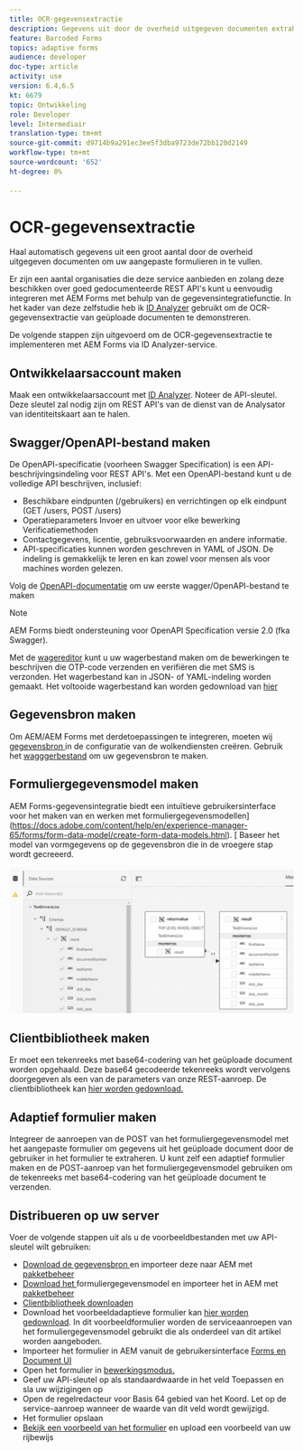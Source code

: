 ```yaml
---
title: OCR-gegevensextractie
description: Gegevens uit door de overheid uitgegeven documenten extraheren om formulieren in te vullen.
feature: Barcoded Forms
topics: adaptive forms
audience: developer
doc-type: article
activity: use
version: 6.4,6.5
kt: 6679
topic: Ontwikkeling
role: Developer
level: Intermediair
translation-type: tm+mt
source-git-commit: d9714b9a291ec3ee5f3dba9723de72bb120d2149
workflow-type: tm+mt
source-wordcount: '652'
ht-degree: 0%

---
```




# OCR-gegevensextractie

Haal automatisch gegevens uit een groot aantal door de overheid uitgegeven documenten om uw aangepaste formulieren in te vullen.

Er zijn een aantal organisaties die deze service aanbieden en zolang deze beschikken over goed gedocumenteerde REST API&#39;s kunt u eenvoudig integreren met AEM Forms met behulp van de gegevensintegratiefunctie. In het kader van deze zelfstudie heb ik [ID Analyzer](https://www.idanalyzer.com/) gebruikt om de OCR-gegevensextractie van geüploade documenten te demonstreren.

De volgende stappen zijn uitgevoerd om de OCR-gegevensextractie te implementeren met AEM Forms via ID Analyzer-service.

## Ontwikkelaarsaccount maken

Maak een ontwikkelaarsaccount met [ID Analyzer](https://portal.idanalyzer.com/signin.html). Noteer de API-sleutel. Deze sleutel zal nodig zijn om REST API&#39;s van de dienst van de Analysator van identiteitskaart aan te halen.

## Swagger/OpenAPI-bestand maken

De OpenAPI-specificatie (voorheen Swagger Specification) is een API-beschrijvingsindeling voor REST API&#39;s. Met een OpenAPI-bestand kunt u de volledige API beschrijven, inclusief:

* Beschikbare eindpunten (/gebruikers) en verrichtingen op elk eindpunt (GET /users, POST /users)
* Operatieparameters Invoer en uitvoer voor elke bewerking
Verificatiemethoden
* Contactgegevens, licentie, gebruiksvoorwaarden en andere informatie.
* API-specificaties kunnen worden geschreven in YAML of JSON. De indeling is gemakkelijk te leren en kan zowel voor mensen als voor machines worden gelezen.

Volg de [OpenAPI-documentatie](https://swagger.io/docs/specification/2-0/basic-structure/) om uw eerste wagger/OpenAPI-bestand te maken

>[!NOTE]
> AEM Forms biedt ondersteuning voor OpenAPI Specification versie 2.0 (fka Swagger).

Met de [wagereditor](https://editor.swagger.io/) kunt u uw wagerbestand maken om de bewerkingen te beschrijven die OTP-code verzenden en verifiëren die met SMS is verzonden. Het wagerbestand kan in JSON- of YAML-indeling worden gemaakt. Het voltooide wagerbestand kan worden gedownload van [hier](assets/drivers-license-swagger.zip)

## Gegevensbron maken

Om AEM/AEM Forms met derdetoepassingen te integreren, moeten wij [gegevensbron ](https://docs.adobe.com/content/help/en/experience-manager-learn/forms/ic-web-channel-tutorial/parttwo.html) in de configuratie van de wolkendiensten creëren. Gebruik het [wagggerbestand](assets/drivers-license-swagger.zip) om uw gegevensbron te maken.

## Formuliergegevensmodel maken

AEM Forms-gegevensintegratie biedt een intuïtieve gebruikersinterface voor het maken van en werken met formuliergegevensmodellen](https://docs.adobe.com/content/help/en/experience-manager-65/forms/form-data-model/create-form-data-models.html). [ Baseer het model van vormgegevens op de gegevensbron die in de vroegere stap wordt gecreeerd.

![fdm](assets/test-dl-fdm.PNG)

## Clientbibliotheek maken

Er moet een tekenreeks met base64-codering van het geüploade document worden opgehaald. Deze base64 gecodeerde tekenreeks wordt vervolgens doorgegeven als een van de parameters van onze REST-aanroep.
De clientbibliotheek kan [hier worden gedownload.](assets/drivers-license-client-lib.zip)

## Adaptief formulier maken

Integreer de aanroepen van de POST van het formuliergegevensmodel met het aangepaste formulier om gegevens uit het geüploade document door de gebruiker in het formulier te extraheren. U kunt zelf een adaptief formulier maken en de POST-aanroep van het formuliergegevensmodel gebruiken om de tekenreeks met base64-codering van het geüploade document te verzenden.

## Distribueren op uw server

Voer de volgende stappen uit als u de voorbeeldbestanden met uw API-sleutel wilt gebruiken:

* [Download de gegevensbron ](assets/drivers-license-source.zip) en importeer deze naar AEM met  [pakketbeheer](http://localhost:4502/crx/packmgr/index.jsp)
* [Download het ](assets/drivers-license-fdm.zip) formuliergegevensmodel en importeer het in AEM met  [pakketbeheer](http://localhost:4502/crx/packmgr/index.jsp)
* [Clientbibliotheek downloaden](assets/drivers-license-client-lib.zip)
* Download het voorbeeldadaptieve formulier kan [hier worden gedownload](assets/adaptive-form-dl.zip). In dit voorbeeldformulier worden de serviceaanroepen van het formuliergegevensmodel gebruikt die als onderdeel van dit artikel worden aangeboden.
* Importeer het formulier in AEM vanuit de gebruikersinterface [Forms en Document UI](http://localhost:4502/aem/forms.html/content/dam/formsanddocuments)
* Open het formulier in [bewerkingsmodus.](http://localhost:4502/editor.html/content/forms/af/driverslicenseandpassport.html)
* Geef uw API-sleutel op als standaardwaarde in het veld Toepassen en sla uw wijzigingen op
* Open de regelredacteur voor Basis 64 gebied van het Koord. Let op de service-aanroep wanneer de waarde van dit veld wordt gewijzigd.
* Het formulier opslaan
* [Bekijk een voorbeeld van het formulier](http://localhost:4502/content/dam/formsanddocuments/driverslicenseandpassport/jcr:content?wcmmode=disabled) en upload een voorbeeld van uw rijbewijs


